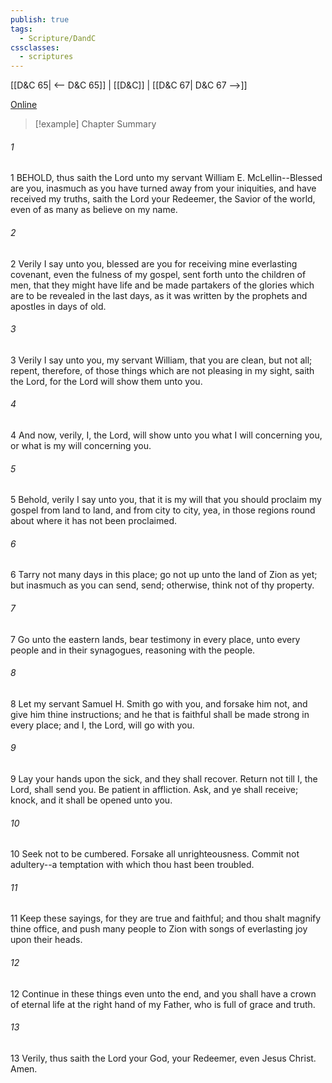 ```yaml
---
publish: true
tags:
  - Scripture/DandC
cssclasses:
  - scriptures
---
```

[[D&C 65| <-- D&C 65]] | [[D&C]] | [[D&C 67| D&C 67 -->]]

[Online](https://churchofjesuschrist.org/study/scriptures/dc-testament/dc/66?lang=eng)

>[!example] Chapter Summary
>
###### 1
1 BEHOLD, thus saith the Lord unto my servant William E. McLellin--Blessed are you, inasmuch as you have turned away from your iniquities, and have received my truths, saith the Lord your Redeemer, the Savior of the world, even of as many as believe on my name.
###### 2
2 Verily I say unto you, blessed are you for receiving mine everlasting covenant, even the fulness of my gospel, sent forth unto the children of men, that they might have life and be made partakers of the glories which are to be revealed in the last days, as it was written by the prophets and apostles in days of old.
###### 3
3 Verily I say unto you, my servant William, that you are clean, but not all; repent, therefore, of those things which are not pleasing in my sight, saith the Lord, for the Lord will show them unto you.
###### 4
4 And now, verily, I, the Lord, will show unto you what I will concerning you, or what is my will concerning you.
###### 5
5 Behold, verily I say unto you, that it is my will that you should proclaim my gospel from land to land, and from city to city, yea, in those regions round about where it has not been proclaimed.
###### 6
6 Tarry not many days in this place; go not up unto the land of Zion as yet; but inasmuch as you can send, send; otherwise, think not of thy property.
###### 7
7 Go unto the eastern lands, bear testimony in every place, unto every people and in their synagogues, reasoning with the people.
###### 8
8 Let my servant Samuel H. Smith go with you, and forsake him not, and give him thine instructions; and he that is faithful shall be made strong in every place; and I, the Lord, will go with you.
###### 9
9 Lay your hands upon the sick, and they shall recover. Return not till I, the Lord, shall send you. Be patient in affliction. Ask, and ye shall receive; knock, and it shall be opened unto you.
###### 10
10 Seek not to be cumbered. Forsake all unrighteousness. Commit not adultery--a temptation with which thou hast been troubled.
###### 11
11 Keep these sayings, for they are true and faithful; and thou shalt magnify thine office, and push many people to Zion with songs of everlasting joy upon their heads.
###### 12
12 Continue in these things even unto the end, and you shall have a crown of eternal life at the right hand of my Father, who is full of grace and truth.
###### 13
13 Verily, thus saith the Lord your God, your Redeemer, even Jesus Christ. Amen.




